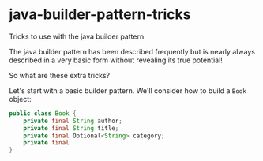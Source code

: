 # java-builder-pattern-tricks
Tricks to use with the java builder pattern

The java builder pattern has been described frequently but is nearly always described in a very basic form without revealing its true potential! 

So what are these extra tricks?

Let's start with a basic builder pattern. We'll consider how to build a `Book` object:

```java
public class Book {
    private final String author;
    private final String title;
    private final Optional<String> category;
    private final 
}
```



